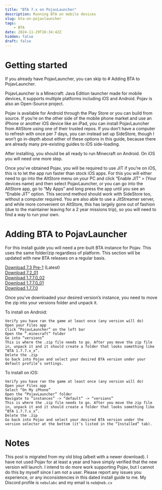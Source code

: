 ```yaml
---
title: "BTA 7.x on PojavLauncher"
description: Running BTA on mobile devices
slug: bta-on-pojavlauncher
tags:
    - BTA
date: 2024-11-29T16:34:42Z
hidden: false
draft: false
---
```


# Getting started

If you already have PojavLauncher, you can skip to # Adding BTA to PojavLauncher.

PojavLauncher is a Minecraft: Java Edition launcher made for mobile devices, it supports multiple platforms including iOS and Android. Pojav is also an Open-Source project.

Pojav is available for Android through the Play Store or you can build from source. If you’re on the other side of the mobile phone market and use an iPhone or another iOS device like an iPad, you can install PojavLauncher from AltStore using one of their trusted repos. If you don’t have a computer to refresh with once per 7 days, you can instead set up SideStore, though I won’t go in-depth about either of these options in this guide, because there are already many pre-existing guides to iOS side-loading.

After installing, you should be all ready to run Minecraft on Android. On iOS you will need one more step.

Once you’ve obtained Pojav, you will be required to use JIT if you’re on iOS, this is to let the app run faster than stock iOS apps. For this you will either need to go into the AltStore menu on your PC and click “Enable JIT” > (Your devices name) and then select PojavLauncher, or you can go into the AltStore app, go to “My Apps” and long press the app until you see an “Enable JIT” option. This second method should work with SideStore too, without a computer required.
You are also able to use a JitStreamer server, and while more convenient on AltStore, this has largely gone out of fashion (due to the maintainer leaving for a 2 year missions trip), so you will need to find a way to run your own.

# Adding BTA to PojavLauncher

For this install guide you will need a pre-built BTA instance for Pojav. This uses the same folder/zip regardless of platform.
This section will be updated with new BTA releases on a regular basis.

[Download 7.3 Pre-1](https://files.catbox.moe/pafsuq.zip) (Latest)  
[Download 7.2_01](https://files.catbox.moe/wt9ycx.zip)  
[Download 1.7.7.0_02](https://files.catbox.moe/igo2ib.zip)  
[Download 1.7.7.0_01](https://files.catbox.moe/hedzs5.zip)  
[Download 1.7.7.0](https://files.catbox.moe/e0zu1a.zip)  

Once you’ve downloaded your desired version’s instance, you need to move the zip into your versions folder and unpack it.

To install on Android:

    Verify you have ran the game at least once (any version will do)
    Open your Files app
    Click “PojavLauncher” on the left bar
    Open the “.minecraft” folder
    Go into “versions”
    This is where the .zip file needs to go. After you move the zip file in, unpack it and it should create a folder that looks something like “BTA 1.7.7.x_x”.
    Delete the .zip
    Go back into Pojav and select your desired BTA version under your default profile’s settings.

To install on iOS:

    Verify you have ran the game at least once (any version will do)
    Open your Files app
    Select “On My iPhone”
    Open the “PojavLauncher” folder
    Navigate to “instances” -> “default” -> “versions”
    This is where the .zip file needs to go. After you move the zip file in, unpack it and it should create a folder that looks something like “BTA 1.7.7.x_x”.
    Delete the .zip
    Go back into Pojav and select your desired BTA version under the version selector at the bottom (it’s listed in the “Installed” tab).

# Notes

This post is migrated from my old blog (albeit with a newer download). I have not used Pojav for at least a year and have simply verified that the new version will launch. I intend to do more work supporting Pojav, but I cannot do this by myself since I am not a user. Please report any issues you experience, or any inconsistencies in this dated install guide to me. My Discord profile is `nebulabc` and my email is `neb@neb.cx`


